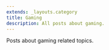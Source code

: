 ```yaml
---
extends: _layouts.category
title: Gaming
description: All posts about gaming.
---
```


Posts about gaming related topics.
